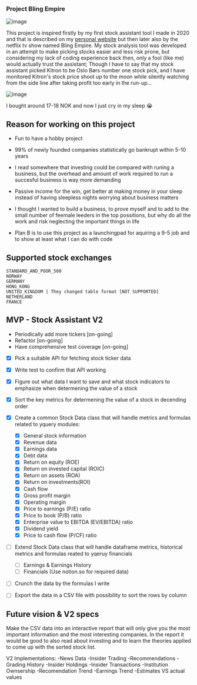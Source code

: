 ### Project Bling Empire

![image](https://m.media-amazon.com/images/M/MV5BMDJjYzY0YTEtNDJiOS00Yzk1LTgyZTctYmM0YTU3NzQwYmViXkEyXkFqcGdeQXVyMTQxNzMzNDI@._V1_FMjpg_UX1000_.jpg)


This project is inspired firstly by my first stock assistant tool I made in 2020 and that is described on my [personal website](https://hannatronsen.herokuapp.com/projects)
but then later also by the netflix tv show named Bling Empire. My stock analysis tool was developed in an attempt to make picking stocks easier and less risk prone, but considering my lack
of coding experience back then, only a fool (like me) would actually trust the assistant;  Though I have to say that my stock assistant picked Kitron to be Oslo Børs number one stock pick,
and I have monitored Kitron's stock price shoot up to the moon while silently watching from the side line after taking profit too early in the run-up... 

![image](https://user-images.githubusercontent.com/85925436/235963425-47fb04dd-3e56-417e-8924-65e0f1ced4b0.png)

I bought around 17-18 NOK and now I just cry in my sleep 😭

## Reason for working on this project

- Fun to have a hobby project
- 99% of newly founded companies statistically go bankrupt within 5-10 years
- I read somewhere that investing could be compared with runing a business, but the overhead and amount of work required to run a succesful business is way more demanding
- Passive income for the win, get better at making money in your sleep instead of having sleepless nights worrying about business matters
- I thought I wanted to build a business, to prove myself and to add to the small number of feemale leeders in the top possitions, but why do all the work and risk neglecting the important things in life

- Plan B is to use this project as a launchingpad for aquiring a 9-5 job and to show at least what I can do with code

## Supported stock exchanges
    STANDARD_AND_POOR_500
    NORWAY
    GERMANY
    HONG_KONG
    UNITED_KINGDOM | They changed table format [NOT SUPPORTED]
    NETHERLAND
    FRANCE


## MVP - Stock Assistant V2 
- Periodically add more tickers [on-going]
- Refactor [on-going]
- Have comprehensive test coverage [on-going]

- [X] Pick a suitable API for fetching stock ticker data
- [X] Write test to confirm that API working
- [X] Figure out what data I want to save and what stock indicators to emphasize when determening the value of a stock
- [X] Sort the key metrics for determening the value of a stock in decending order
- [X] Create a common Stock Data class that will handle metrics and formulas related to yquery modules:
    - [X] General stock information
    - [X] Revenue data
    - [X] Earnings data
    - [X] Debt data
    - [X] Return on equity (ROE)
    - [X] Return on invested capital (ROIC)
    - [X] Return on assets (ROA)
    - [X] Return on investments(ROI)
    - [X] Cash flow
    - [X] Gross profit margin
    - [X] Operating margin
    - [X] Price to earnings (P/E) ratio
    - [X] Price to book (P/B) ratio
    - [X] Enterprise value to EBITDA (EV/EBITDA) ratio
    - [X] Dividend yield
    - [X] Price to cash flow (P/CF) ratio
- [ ] Extend Stock Data class that will handle dataframe metrics, historical metrics and formulas reated to yqeruy financials
    - [ ] Earnings & Earnings History 
    - [ ] Financials (Use notion.so for required data)
- [ ] Crunch the data by the formulas I write
- [ ] Export the data in a CSV file with possibility to sort the rows by column



## Future vision & V2 specs

Make the CSV data into an interactive report that will only give you the most important information and the most interesting companies. In the report it would be good to also read about investing and to learn the theories applied to come up with the sorted stock list. 
    
V2 Implementations:
    -News Data
    -Insider Trading
    -Recommendations
    -Grading History
    -Insider Holdings
    -Insider Transactions
    -Institution Ownsership
    -Recomendation Trend 
    -Earnings Trend
    -Estimates VS actual values 